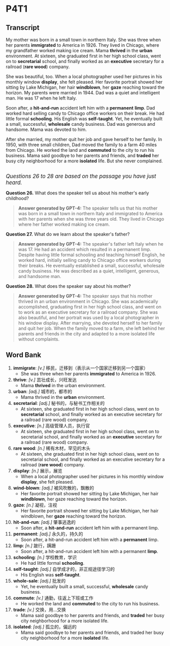 # P4T1

## Transcript


My mother was born in a small town in northern Italy. She was three when her parents **immigrated** to America in 1926. They lived in Chicago, where my grandfather worked making ice cream. Mama **thrived** in the **urban** environment. At sixteen, she graduated first in her high school class, went on to **secretarial** school, and finally worked as an **executive** secretary for a railroad (**rare wood**) company.

She was beautiful, too. When a local photographer used her pictures in his monthly window **display**, she felt pleased. Her favorite portrait showed her sitting by Lake Michigan, her hair **windblown**, her **gaze** reaching toward the horizon. My parents were married in 1944. Dad was a quiet and intelligent man. He was 17 when he left Italy.

Soon after, a **hit-and-run** accident left him with a **permanent** **limp**. Dad worked hard selling candy to Chicago office workers on their break. He had little formal **schooling**. His English was **self-taught**. Yet, he eventually built a small, successful, **wholesale** candy business. Dad was generous and handsome. Mama was devoted to him.

After she married, my mother quit her job and gave herself to her family. In 1950, with three small children, Dad moved the family to a farm 40 miles from Chicago. He worked the land and **commuted** to the city to run his business. Mama said goodbye to her parents and friends, and **traded** her busy city neighborhood for a more **isolated** life. But she never complained.

<div style="margin-top:30px;margin-bottom:10px;font-style:italic;font-size:1.2em">
Questions 26 to 28 are based on the passage you have just heard.
</div>


**Question 26.** What does the speaker tell us about his mother's early childhood?

>  **Answer generated by GPT-4:** The speaker tells us that his mother was born in a small town in northern Italy and immigrated to America with her parents when she was three years old. They lived in Chicago where her father worked making ice cream.

**Question 27.** What do we learn about the speaker's father?

>  **Answer generated by GPT-4:** The speaker's father left Italy when he was 17. He had an accident which resulted in a permanent limp. Despite having little formal schooling and teaching himself English, he worked hard, initially selling candy to Chicago office workers during their breaks. He eventually established a small, successful, wholesale candy business. He was described as a quiet, intelligent, generous, and handsome man.

**Question 28.** What does the speaker say about his mother?

>  **Answer generated by GPT-4:** The speaker says that his mother thrived in an urban environment in Chicago. She was academically accomplished, graduating first in her high school class, and went on to work as an executive secretary for a railroad company. She was also beautiful, and her portrait was used by a local photographer in his window display. After marrying, she devoted herself to her family and quit her job. When the family moved to a farm, she left behind her parents and friends in the city and adapted to a more isolated life without complaints.

## Word Bank

1. **immigrate**: *[v.]* 移民，迁移到（表示从一个国家迁移到另一个国家）
    - She was three when her parents **immigrated** to America in 1926.
2. **thrive**: *[v.]* 茁壮成长，兴旺发达
    - Mama **thrived** in the urban environment.
3. **urban**: *[adj.]* 城市的，都市的
    - Mama thrived in the **urban** environment.
4. **secretarial**: *[adj.]* 秘书的，与秘书工作相关的
    - At sixteen, she graduated first in her high school class, went on to **secretarial** school, and finally worked as an executive secretary for a railroad (rare wood) company.
5. **executive**: *[n.]* 高级管理人员，执行官
    - At sixteen, she graduated first in her high school class, went on to secretarial school, and finally worked as an **executive** secretary for a railroad (rare wood) company.
6. **rare wood**: *[n.]* 稀有木材，罕见的木头
    - At sixteen, she graduated first in her high school class, went on to secretarial school, and finally worked as an executive secretary for a railroad (**rare wood**) company.
7. **display**: *[n.]* 展示，展览
    - When a local photographer used her pictures in his monthly window **display**, she felt pleased.
8. **wind-blown**: *[adj.]* 被风吹散的，飘散的
    - Her favorite portrait showed her sitting by Lake Michigan, her hair **windblown**, her gaze reaching toward the horizon.
9. **gaze**: *[n.]* 凝视，注视
    - Her favorite portrait showed her sitting by Lake Michigan, her hair windblown, her **gaze** reaching toward the horizon.
10. **hit-and-run**: *[adj.]* 肇事逃逸的
    - Soon after, a **hit-and-run** accident left him with a permanent limp.
11. **permanent**: *[adj.]* 永久的，持久的
    - Soon after, a hit-and-run accident left him with a **permanent** limp.
12. **limp**: *[n.]* 跛行，蹒跚
    - Soon after, a hit-and-run accident left him with a permanent **limp**.
13. **schooling**: *[n.]* 学校教育，学识
    - He had little formal **schooling**.
14. **self-taught**: *[adj.]* 自学成才的，非正规途径学习的
    - His English was **self-taught**.
15. **whole-sale**: *[adj.]* 批发的
    - Yet, he eventually built a small, successful, **wholesale** candy business.
16. **commute**: *[v.]* 通勤，往返上下班或工作
    - He worked the land and **commuted** to the city to run his business.
17. **trade**: *[v.]* 交换，用...交换
    - Mama said goodbye to her parents and friends, and **traded** her busy city neighborhood for a more isolated life.
18. **isolated**: *[adj.]* 孤立的，偏远的
    - Mama said goodbye to her parents and friends, and traded her busy city neighborhood for a more **isolated** life.
